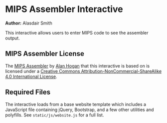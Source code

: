 # MIPS Assembler Interactive

**Author:** Alasdair Smith

This interactive allows users to enter MIPS code to see the assembler output.

## MIPS Assembler License

The [MIPS Assembler](https://github.com/alanhogan/online-mips-assembler) by [Alan Hogan](http://alanhogan.com/) that this interactive is based on is licensed under a [Creative Commons Attribution-NonCommercial-ShareAlike 4.0 International License](http://creativecommons.org/licenses/by-nc-sa/4.0/).

## Required Files

The interactive loads from a base website template which includes a JavaScript file containing jQuery, Bootstrap, and a few other utilities and polyfills.
See `static/js/website.js` for a full list.
